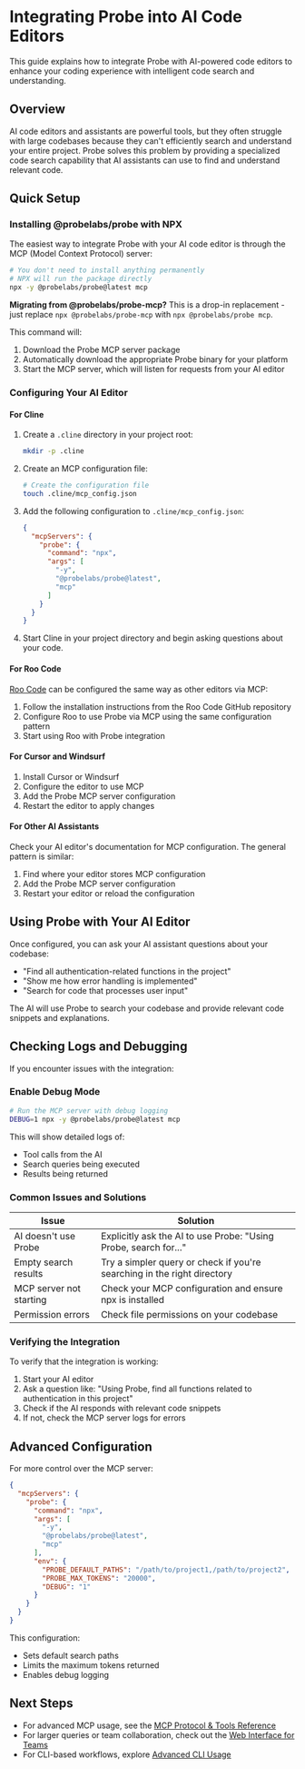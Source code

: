 # Integrating Probe into AI Code Editors

This guide explains how to integrate Probe with AI-powered code editors to enhance your coding experience with intelligent code search and understanding.

## Overview

AI code editors and assistants are powerful tools, but they often struggle with large codebases because they can't efficiently search and understand your entire project. Probe solves this problem by providing a specialized code search capability that AI assistants can use to find and understand relevant code.

## Quick Setup

### Installing @probelabs/probe with NPX

The easiest way to integrate Probe with your AI code editor is through the MCP (Model Context Protocol) server:

```bash
# You don't need to install anything permanently
# NPX will run the package directly
npx -y @probelabs/probe@latest mcp
```

**Migrating from @probelabs/probe-mcp?** This is a drop-in replacement - just replace `npx @probelabs/probe-mcp` with `npx @probelabs/probe mcp`.

This command will:
1. Download the Probe MCP server package
2. Automatically download the appropriate Probe binary for your platform
3. Start the MCP server, which will listen for requests from your AI editor

### Configuring Your AI Editor

#### For Cline

1. Create a `.cline` directory in your project root:
   ```bash
   mkdir -p .cline
   ```

2. Create an MCP configuration file:
   ```bash
   # Create the configuration file
   touch .cline/mcp_config.json
   ```

3. Add the following configuration to `.cline/mcp_config.json`:
   ```json
   {
     "mcpServers": {
       "probe": {
         "command": "npx",
         "args": [
           "-y",
           "@probelabs/probe@latest",
           "mcp"
         ]
       }
     }
   }
   ```

4. Start Cline in your project directory and begin asking questions about your code.

#### For Roo Code

[Roo Code](https://github.com/RooVetGit/Roo-Code) can be configured the same way as other editors via MCP:

1. Follow the installation instructions from the Roo Code GitHub repository
2. Configure Roo to use Probe via MCP using the same configuration pattern
3. Start using Roo with Probe integration

#### For Cursor and Windsurf

1. Install Cursor or Windsurf
2. Configure the editor to use MCP
3. Add the Probe MCP server configuration
4. Restart the editor to apply changes

#### For Other AI Assistants

Check your AI editor's documentation for MCP configuration. The general pattern is similar:

1. Find where your editor stores MCP configuration
2. Add the Probe MCP server configuration
3. Restart your editor or reload the configuration

## Using Probe with Your AI Editor

Once configured, you can ask your AI assistant questions about your codebase:

- "Find all authentication-related functions in the project"
- "Show me how error handling is implemented"
- "Search for code that processes user input"

The AI will use Probe to search your codebase and provide relevant code snippets and explanations.

## Checking Logs and Debugging

If you encounter issues with the integration:

### Enable Debug Mode

```bash
# Run the MCP server with debug logging
DEBUG=1 npx -y @probelabs/probe@latest mcp
```

This will show detailed logs of:
- Tool calls from the AI
- Search queries being executed
- Results being returned

### Common Issues and Solutions

| Issue | Solution |
|-------|----------|
| AI doesn't use Probe | Explicitly ask the AI to use Probe: "Using Probe, search for..." |
| Empty search results | Try a simpler query or check if you're searching in the right directory |
| MCP server not starting | Check your MCP configuration and ensure npx is installed |
| Permission errors | Check file permissions on your codebase |

### Verifying the Integration

To verify that the integration is working:

1. Start your AI editor
2. Ask a question like: "Using Probe, find all functions related to authentication in this project"
3. Check if the AI responds with relevant code snippets
4. If not, check the MCP server logs for errors

## Advanced Configuration

For more control over the MCP server:

```json
{
  "mcpServers": {
    "probe": {
      "command": "npx",
      "args": [
        "-y",
        "@probelabs/probe@latest",
        "mcp"
      ],
      "env": {
        "PROBE_DEFAULT_PATHS": "/path/to/project1,/path/to/project2",
        "PROBE_MAX_TOKENS": "20000",
        "DEBUG": "1"
      }
    }
  }
}
```

This configuration:
- Sets default search paths
- Limits the maximum tokens returned
- Enables debug logging

## Next Steps

- For advanced MCP usage, see the [MCP Protocol & Tools Reference](/mcp-server)
- For larger queries or team collaboration, check out the [Web Interface for Teams](/use-cases/team-chat)
- For CLI-based workflows, explore [Advanced CLI Usage](/use-cases/advanced-cli)